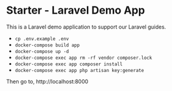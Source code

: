 # Starter - Laravel Demo App

This is a Laravel demo application to support our Laravel guides.

* `cp .env.example .env`
* `docker-compose build app`
* `docker-compose up -d`
* `docker-compose exec app rm -rf vendor composer.lock`
* `docker-compose exec app composer install`
* `docker-compose exec app php artisan key:generate`


Then go to, http://localhost:8000





